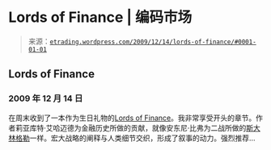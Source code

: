 <!--yml

category: 未分类

date: 2024-05-12 19:38:00

-->

# Lords of Finance | 编码市场

> 来源：[`etrading.wordpress.com/2009/12/14/lords-of-finance/#0001-01-01`](https://etrading.wordpress.com/2009/12/14/lords-of-finance/#0001-01-01)

## Lords of Finance

### 2009 年 12 月 14 日

在周末收到了一本作为生日礼物的[Lords of Finance](http://www.amazon.co.uk/Lords-Finance-Great-Depression-Bankers/dp/0434015415)。我非常享受开头的章节。作者莉亚库特·艾哈迈德为金融历史所做的贡献，就像安东尼·比弗为二战所做的[斯大林格勒](http://www.amazon.co.uk/Stalingrad-Antony-Beevor/dp/0141032405)一样。宏大战略的阐释与人类细节交织，形成了叙事的动力。强烈推荐…

